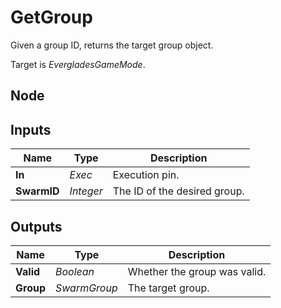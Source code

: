 # GetGroup
Given a group ID, returns the target group object.  

Target is *EvergladesGameMode*.  

## Node

## Inputs
|Name       |Type       |Description                    |
|-----------|-----------|-------------------------------|
|**In**     |*Exec*     |Execution pin.                 |
|**SwarmID**|*Integer*  |The ID of the desired group.   |

## Outputs
|Name       |Type           |Description                    |
|-----------|---------------|-------------------------------|
|**Valid**  |*Boolean*      |Whether the group was valid.   |
|**Group**  |*SwarmGroup*   |The target group.              |